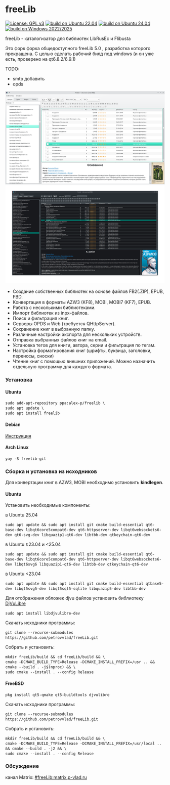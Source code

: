 # freeLib
[![License: GPL v3](https://img.shields.io/badge/License-GPLv3-blue.svg)](https://www.gnu.org/licenses/gpl-3.0)
[![build on Ubuntu 22.04](https://github.com/petrovvlad/freeLib/actions/workflows/build%20on%20Ubuntu%2022.04.yml/badge.svg?branch=master)](https://github.com/petrovvlad/freeLib/actions/workflows/build%20on%20Ubuntu%2022.04.yml)
[![build on Ubuntu 24.04](https://github.com/petrovvlad/freeLib/actions/workflows/build%20on%20Ubuntu%2024.04.yml/badge.svg?branch=master)](https://github.com/petrovvlad/freeLib/actions/workflows/build%20on%20Ubuntu%2024.04.yml)
[![build on Windows 2022/2025](https://github.com/Teriand/freeLib/actions/workflows/build%20on%20Windows.yml/badge.svg)](https://github.com/Teriand/freeLib/actions/workflows/build%20on%20Windows.yml)

freeLib - каталогизатор для библиотек LibRusEc и Flibusta

Это форк форка общедоступного freeLib 5.0 , разработка которого прекращена. 
С целью сделать рабочий билд под windows (и он уже есть, проверено на qt6.8.2/6.9.1)

TODO:
- smtp добавить
- opds

![screenshot](./doc/screenshot.png#gh-light-mode-only)
![screenshot](./doc/screenshot-dark.png#gh-dark-mode-only)
* Создание собственных библиотек на основе файлов FB2(.ZIP), EPUB, FBD.
* Конвертация в форматы AZW3 (KF8), MOBI, MOBI7 (KF7), EPUB.
* Работа с несколькими библиотеками.
* Импорт библиотек из inpx-файлов.
* Поиск и фильтрация книг.
* Серверы OPDS и Web (требуется QHttpServer).
* Сохранение книг в выбранную папку.
* Различные настройки экспорта для нескольких устройств.
* Отправка выбранных файлов книг на email.
* Установка тегов для книги, автора, серии и фильтрация по тегам.
* Настройка форматирования книг (шрифты, буквица, заголовки, переносы, сноски)
* Чтение книг с помощью внешних приложений. Можно назначить отдельную программу для каждого формата.

### Установка
#### Ubuntu
```
sudo add-apt-repository ppa:alex-p/freelib \
sudo apt update \
sudo apt install freelib
```
#### Debian
[Инструкция](https://notesalexp.org/freelib/)
#### Arch Linux
```
yay -S freelib-git
```
### Сборка и установка из исходников
Для конвертации книг в AZW3, MOBI необходимо установить **kindlegen**.
#### Ubuntu
Установить необходимые компоненты: 

в Ubuntu 25.04
```
sudo apt update && sudo apt install git cmake build-essential qt6-base-dev libqt6core5compat6-dev qt6-httpserver-dev libqt6websockets6-dev qt6-svg-dev libquazip1-qt6-dev libtbb-dev qtkeychain-qt6-dev
```
в Ubuntu ≥23.04 и <25.04
```
sudo apt update && sudo apt install git cmake build-essential qt6-base-dev libqt6core5compat6-dev qt6-httpserver-dev libqt6websockets6-dev libqt6svg6 libquazip1-qt6-dev libtbb-dev qtkeychain-qt6-dev
```
в Ubuntu <23.04
```
sudo apt update && sudo apt install git cmake build-essential qtbase5-dev libqt5svg5-dev libqt5sql5-sqlite libquazip5-dev libtbb-dev
```
Для отображения обложек djvu файлов установить библиотеку [DjVuLibre](https://djvu.sourceforge.net/)
```
sudo apt install libdjvulibre-dev
```
Скачать исходники программы:
```
git clone --recurse-submodules https://github.com/petrovvlad/freeLib.git
```
Собрать и установить:
```
mkdir freeLib/build && cd freeLib/build && \
cmake -DCMAKE_BUILD_TYPE=Release -DCMAKE_INSTALL_PREFIX=/usr .. && cmake --build . -j$(nproc) && \
sudo cmake --install . --config Release
```

#### FreeBSD
```
pkg install qt5-qmake qt5-buildtools djvulibre
```


Скачать исходники программы:

```
git clone --recurse-submodules https://github.com/petrovvlad/freeLib.git
```

Собрать и установить:


```
mkdir freeLib/build && cd freeLib/build && \
cmake -DCMAKE_BUILD_TYPE=Release -DCMAKE_INSTALL_PREFIX=/usr/local .. && cmake --build . -j2 && \
sudo cmake --install . --config Release
```

### Обсуждение
канал Matrix:  [#freeLib:matrix.p-vlad.ru](https://matrix.to/#/#freeLib:matrix.p-vlad.ru)
